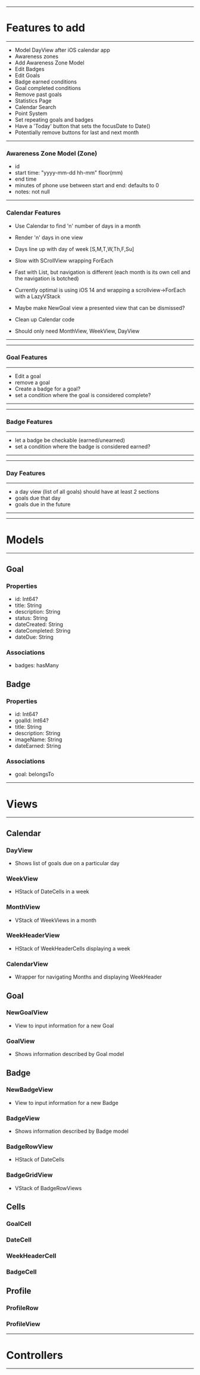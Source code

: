 ---------------------------------------------------------------------------------------------------------
# Features to add
---------------------------------------------------------------------------------------------------------

- Model DayView after iOS calendar app
- Awareness zones
- Add Awareness Zone Model
- Edit Badges
- Edit Goals
- Badge earned conditions
- Goal completed conditions
- Remove past goals
- Statistics Page
- Calendar Search
- Point System
- Set repeating goals and badges
- Have a 'Today' button that sets the focusDate to Date()
- Potentially remove buttons for last and next month


---------------------------------------------------------------------------------------------------------


### Awareness Zone Model (Zone)
- id
- start time: "yyyy-mm-dd hh-mm" floor(mm)
- end time
- minutes of phone use between start and end: defaults to 0
- notes: not null


---------------------------------------------------------------------------------------------------------
### Calendar Features
- Use Calendar to find 'n' number of days in a month
- Render 'n' days in one view
- Days line up with day of week [S,M,T,W,Th,F,Su]
- Slow with SCrollView wrapping ForEach
- Fast with List, but navigation is different (each month is its own cell and the navigation is botched)
- Currently optimal is using iOS 14 and wrapping a scrollview->ForEach with a LazyVStack

- Maybe make NewGoal view a presented view that can be dismissed?
- Clean up Calendar code
- Should only need MonthView, WeekView, DayView
---------------------------------------------------------------------------------------------------------




---------------------------------------------------------------------------------------------------------
### Goal Features
---------------------------------------------------------------------------------------------------------
- Edit a goal
- remove a goal
- Create a badge for a goal?
- set a condition where the goal is considered complete?
---------------------------------------------------------------------------------------------------------




---------------------------------------------------------------------------------------------------------
### Badge Features
---------------------------------------------------------------------------------------------------------
- let a badge be checkable (earned/unearned)
- set a condition where the badge is considered earned?
---------------------------------------------------------------------------------------------------------



---------------------------------------------------------------------------------------------------------
### Day Features
---------------------------------------------------------------------------------------------------------
- a day view (list of all goals) should have at least 2 sections
- goals due that day
- goals due in the future
---------------------------------------------------------------------------------------------------------




---------------------------------------------------------------------------------------------------------
# Models
---------------------------------------------------------------------------------------------------------
## Goal

### Properties
- id: Int64?
- title: String
- description: String
- status: String
- dateCreated: String
- dateCompleted: String
- dateDue: String

### Associations
- badges: hasMany


## Badge

### Properties
- id: Int64?
- goalId: Int64?
- title: String
- description: String
- imageName: String
- dateEarned: String

### Associations
- goal: belongsTo

---------------------------------------------------------------------------------------------------------
# Views
---------------------------------------------------------------------------------------------------------

## Calendar
### DayView
- Shows list of goals due on a particular day
### WeekView
- HStack of DateCells in a week
### MonthView
- VStack of WeekViews in a month 
### WeekHeaderView
- HStack of WeekHeaderCells displaying a week
### CalendarView
- Wrapper for navigating Months and displaying WeekHeader

## Goal
### NewGoalView
- View to input information for a new Goal
### GoalView
- Shows information described by Goal model


## Badge
### NewBadgeView
- View to input information for a new Badge
### BadgeView
- Shows information described by Badge model
### BadgeRowView
- HStack of DateCells
### BadgeGridView
- VStack of BadgeRowViews



## Cells
### GoalCell
### DateCell
### WeekHeaderCell
### BadgeCell



## Profile
### ProfileRow
### ProfileView

---------------------------------------------------------------------------------------------------------
# Controllers
---------------------------------------------------------------------------------------------------------


